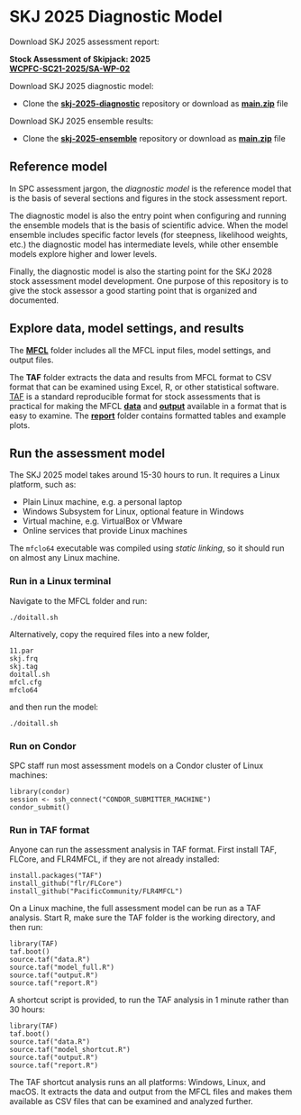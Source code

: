 # SKJ 2025 Diagnostic Model

Download SKJ 2025 assessment report:

**Stock Assessment of Skipjack: 2025**\
**[WCPFC-SC21-2025/SA-WP-02](https://meetings.wcpfc.int/node/26679)**

Download SKJ 2025 diagnostic model:

- Clone the **[skj-2025-diagnostic](https://github.com/PacificCommunity/ofp-sam-skj-2025-diagnostic)** repository or download as **[main.zip](https://github.com/PacificCommunity/ofp-sam-skj-2025-diagnostic/archive/refs/heads/main.zip)** file

Download SKJ 2025 ensemble results:

- Clone the **[skj-2025-ensemble](https://github.com/PacificCommunity/ofp-sam-skj-2025-ensemble)** repository or download as **[main.zip](https://github.com/PacificCommunity/ofp-sam-skj-2025-ensemble/archive/refs/heads/main.zip)** file

## Reference model

In SPC assessment jargon, the *diagnostic model* is the reference model that is the basis of several sections and figures in the stock assessment report.

The diagnostic model is also the entry point when configuring and running the ensemble models that is the basis of scientific advice. When the model ensemble includes specific factor levels (for steepness, likelihood weights, etc.) the diagnostic model has intermediate levels, while other ensemble models explore higher and lower levels.

Finally, the diagnostic model is also the starting point for the SKJ 2028 stock assessment model development. One purpose of this repository is to give the stock assessor a good starting point that is organized and documented.

## Explore data, model settings, and results

The **[MFCL](MFCL)** folder includes all the MFCL input files, model settings, and output files.

The **TAF** folder extracts the data and results from MFCL format to CSV format that can be examined using Excel, R, or other statistical software. [TAF](https://cran.r-project.org/package=TAF) is a standard reproducible format for stock assessments that is practical for making the MFCL **[data](TAF/data)** and **[output](TAF/output)** available in a format that is easy to examine. The **[report](TAF/report)** folder contains formatted tables and example plots.

## Run the assessment model

The SKJ 2025 model takes around 15-30 hours to run. It requires a Linux platform, such as:

- Plain Linux machine, e.g. a personal laptop
- Windows Subsystem for Linux, optional feature in Windows
- Virtual machine, e.g. VirtualBox or VMware
- Online services that provide Linux machines

The `mfclo64` executable was compiled using *static linking*, so it should run on almost any Linux machine.

### Run in a Linux terminal

Navigate to the MFCL folder and run:

```
./doitall.sh
```

Alternatively, copy the required files into a new folder,

```
11.par
skj.frq
skj.tag
doitall.sh
mfcl.cfg
mfclo64
```

and then run the model:

```
./doitall.sh
```

### Run on Condor

SPC staff run most assessment models on a Condor cluster of Linux machines:

```
library(condor)
session <- ssh_connect("CONDOR_SUBMITTER_MACHINE")
condor_submit()
```

### Run in TAF format

Anyone can run the assessment analysis in TAF format. First install TAF, FLCore, and FLR4MFCL, if they are not already installed:

```
install.packages("TAF")
install_github("flr/FLCore")
install_github("PacificCommunity/FLR4MFCL")
```

On a Linux machine, the full assessment model can be run as a TAF analysis. Start R, make sure the TAF folder is the working directory, and then run:

```
library(TAF)
taf.boot()
source.taf("data.R")
source.taf("model_full.R")
source.taf("output.R")
source.taf("report.R")
```

A shortcut script is provided, to run the TAF analysis in 1 minute rather than 30 hours:

```
library(TAF)
taf.boot()
source.taf("data.R")
source.taf("model_shortcut.R")
source.taf("output.R")
source.taf("report.R")
```

The TAF shortcut analysis runs an all platforms: Windows, Linux, and macOS. It extracts the data and output from the MFCL files and makes them available as CSV files that can be examined and analyzed further.
